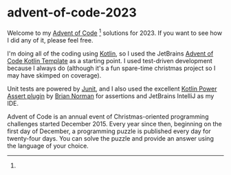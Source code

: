 # advent-of-code-2023

Welcome to my [Advent of Code][aoc] [^aoc] solutions for 2023. If you want to see how I did any of it, please feel free.

I'm doing all of the coding using [Kotlin][kotlin], so I used the JetBrains [Advent of Code Kotlin Template][template] as a starting point.
I used test-driven development because I always do (although it's a fun spare-time christmas project so I may have skimped on coverage).

Unit tests are powered by [Junit](https://junit.org/junit5/), and I also used the excellent [Kotlin Power Assert plugin](https://github.com/bnorm/kotlin-power-assert) by [Brian Norman](https://github.com/bnorm) for assertions and JetBrains IntelliJ as my IDE.

[^aoc]:
Advent of Code is an annual event of Christmas-oriented programming challenges started December 2015.
Every year since then, beginning on the first day of December, a programming puzzle is published every day for twenty-four days.
You can solve the puzzle and provide an answer using the language of your choice.

[aoc]: https://adventofcode.com
[kotlin]: https://kotlinlang.org
[template]: https://github.com/kotlin-hands-on/advent-of-code-kotlin-template
